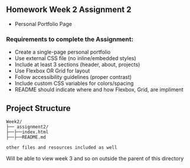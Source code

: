 ## Homework Week 2 Assignment 2

- Personal Portfolio Page

### Requirements to complete the Assignment:
- Create a single-page personal portfolio
- Use external CSS file (no inline/embedded styles)
- Include at least 3 sections (header, about, projects)
- Use Flexbox OR Grid for layout
- Follow accessibility guidelines (proper contrast)
- Include custom CSS variables for colors/spacing
- README should indicate where and how Flexbox, Grid, are impliment

## Project Structure

```
Week2/
├── assignment2/
├──├──index.html
├──├──README.md

other files and resources included as well
```

Will be able to view week 3 and so on outside the parent of this directory
